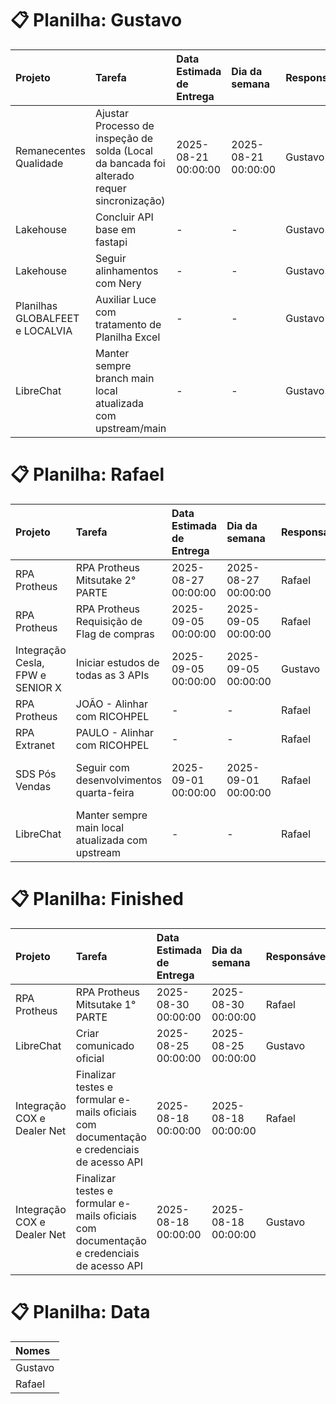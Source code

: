 
# 📋 Planilha: Gustavo

| Projeto                         | Tarefa                                                                                     | Data Estimada de Entrega   | Dia da semana       | Responsável   |
|:--------------------------------|:-------------------------------------------------------------------------------------------|:---------------------------|:--------------------|:--------------|
| Remanecentes Qualidade          | Ajustar Processo de inspeção de solda (Local da bancada foi alterado requer sincronização) | 2025-08-21 00:00:00        | 2025-08-21 00:00:00 | Gustavo       |
| Lakehouse                       | Concluir API base em fastapi                                                               | -                          | -                   | Gustavo       |
| Lakehouse                       | Seguir alinhamentos com Nery                                                               | -                          | -                   | Gustavo       |
| Planilhas GLOBALFEET e LOCALVIA | Auxiliar Luce com tratamento de Planilha Excel                                             | -                          | -                   | Gustavo       |
| LibreChat                       | Manter sempre branch main local atualizada com upstream/main                               | -                          | -                   | Gustavo       |


# 📋 Planilha: Rafael

| Projeto                          | Tarefa                                           | Data Estimada de Entrega   | Dia da semana       | Responsável   | Status                              |
|:---------------------------------|:-------------------------------------------------|:---------------------------|:--------------------|:--------------|:------------------------------------|
| RPA Protheus                     | RPA Protheus Mitsutake 2° PARTE                  | 2025-08-27 00:00:00        | 2025-08-27 00:00:00 | Rafael        | Aguardando confirmação de pronto    |
| RPA Protheus                     | RPA Protheus Requisição de Flag de compras       | 2025-09-05 00:00:00        | 2025-09-05 00:00:00 | Rafael        | Aguardando usuário a ser criado     |
| Integração Cesla, FPW e SENIOR X | Iniciar estudos de todas as 3 APIs               | 2025-09-05 00:00:00        | 2025-09-05 00:00:00 | Gustavo       | Aguardando estudo                   |
| RPA Protheus                     | JOÃO - Alinhar com RICOHPEL                      | -                          | -                   | Rafael        | fazer                               |
| RPA Extranet                     | PAULO - Alinhar com RICOHPEL                     | -                          | -                   | Rafael        | fazer                               |
| SDS Pós Vendas                   | Seguir com desenvolvimentos quarta-feira         | 2025-09-01 00:00:00        | 2025-09-01 00:00:00 | Rafael        | Entregue para testes para o pessoal |
| LibreChat                        | Manter sempre main local atualizada com upstream | -                          | -                   | Rafael        | nan                                 |


# 📋 Planilha: Finished

| Projeto                     | Tarefa                                                                                    | Data Estimada de Entrega   | Dia da semana       | Responsável   |
|:----------------------------|:------------------------------------------------------------------------------------------|:---------------------------|:--------------------|:--------------|
| RPA Protheus                | RPA Protheus Mitsutake 1° PARTE                                                           | 2025-08-30 00:00:00        | 2025-08-30 00:00:00 | Rafael        |
| LibreChat                   | Criar comunicado oficial                                                                  | 2025-08-25 00:00:00        | 2025-08-25 00:00:00 | Gustavo       |
| Integração COX e Dealer Net | Finalizar testes e formular e-mails oficiais com documentação e credenciais de acesso API | 2025-08-18 00:00:00        | 2025-08-18 00:00:00 | Rafael        |
| Integração COX e Dealer Net | Finalizar testes e formular e-mails oficiais com documentação e credenciais de acesso API | 2025-08-18 00:00:00        | 2025-08-18 00:00:00 | Gustavo       |


# 📋 Planilha: Data

| Nomes   |
|:--------|
| Gustavo |
| Rafael  |

